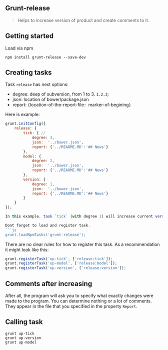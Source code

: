 Grunt-release
--

> Helps to increase version of product and create comments to it.

## Getting started

Load via npm
```shell
npm install grunt-release --save-dev
```

## Creating tasks

Task `release` has next options:
- degree: deep of subversion, from 1 to 3. `1.2.3`;
- json: location of bower/package.json
- report: `{`location-of-the-report-file`: `marker-of-begining`}`

Here is example:

```javascript
grunt.initConfig({
	release: {
		tick: { // 
			degree: 3,
			json:  '../bower.json',
			report: {'../README.MD':'## News'}
		},
		model: {
			degree: 2,
			json:  '../bower.json',
			report: {'../README.MD':'## News'}
		},
		version: {
			degree: 1,
			json:  '../bower.json',
			report: {'../README.MD':'## News'}
		}
	}
});

In this example, task `tick` (with degree 1) will increase current version `1.0.0` up to version `1.0.1`. Task `model` (with degree 2) will increase it up to `1.1.1`. Finally, task `version` (with degree 3) increase version from `1.1.1` up to `2.1.1`.

Dont forget to load and register task.
```js
grunt.loadNpmTasks('grunt-release');
```
There are no clear rules for how to register this task. As a recommendation it might look like this:
```js
grunt.registerTask('up-tick', ['release:tick']);
grunt.registerTask('up-model', ['release:model']);
grunt.registerTask('up-version', ['release:version']);
```

## Comments after increasing
After all, the program will ask you to specify what exactly changes were made to the program. You can determine nothing or a lot of comments.  They appear in the file that you specified in the property `Report`.

## Calling task
```shell
grunt up-tick
grunt up-version
grunt up-model
```
